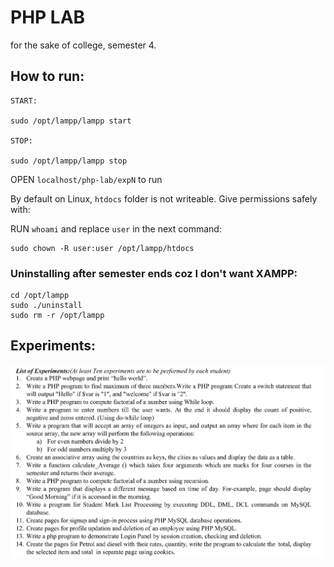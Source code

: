 # PHP LAB

for the sake of college, semester 4.

## How to run:

```
START:

sudo /opt/lampp/lampp start

STOP:

sudo /opt/lampp/lampp stop
```

OPEN `localhost/php-lab/expN` to run

By default on Linux, `htdocs` folder is not writeable. Give permissions safely with:

RUN `whoami` and replace `user` in the next command:

```
sudo chown -R user:user /opt/lampp/htdocs
```

### Uninstalling after semester ends coz I don't want XAMPP:

```
cd /opt/lampp
sudo ./uninstall
sudo rm -r /opt/lampp
```

## Experiments:

![experiments](./php-lab-exp.png)
